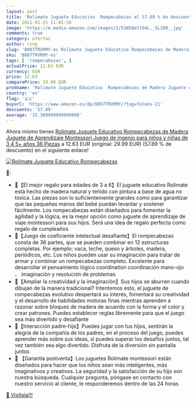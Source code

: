 ```yaml
---
layout: post
title: 'Rolimate Juguete Educativo  Rompecabezas al 57.89 % de descuento'
date: 2021-01-21 11:01:10
image: 'https://m.media-amazon.com/images/I/51WS8etlO4L._SL200_.jpg'
comments: true
category: ofertas
author: ring
slug: 'B087TRVRMY-es Rolimate Juguete Educativo Rompecabezas de Madera Juguete...'
sku: 'B087TRVRMY-es'
tags: [ 'rompecabezas', ]
actualPrice: 12.63 EUR
currency: EUR
price: 12.63
comparePrice: 29.99 EUR
prodname: 'Rolimate Juguete Educativo  Rompecabezas de Madera Juguete de Aprendizaje Montessori Juego de ingenio para niños y niñas de 3 4 5+ años  36 Piezas'
country: 'es'
flag: '🇪🇸'
buyurl: 'https://www.amazon.es/dp/B087TRVRMY/?tag=tolees-21'
descuento: '57.89'
average: '15.309999999999999'
---
```


Ahora mismo tienes [Rolimate Juguete Educativo  Rompecabezas de Madera Juguete de Aprendizaje Montessori Juego de ingenio para niños y niñas de 3 4 5+ años  36 Piezas](https://www.amazon.es/dp/B087TRVRMY/?tag=tolees-21) a 12.63 EUR (original: 29.99 EUR) (57.89 %  de descuento) en el siguiente enlace!

[![Rolimate Juguete Educativo  Rompecabezas](https://m.media-amazon.com/images/I/51WS8etlO4L._SL200_.jpg)](https://www.amazon.es/dp/B087TRVRMY/?tag=tolees-21)

🔎:

- 🔵【El mejor regalo para edades de 3 a 6】El juguete educativo Rolimate está hecho de madera natural y teñido con pintura a base de agua no tóxica. Las piezas son lo suficientemente grandes como para garantizar que las pequeñas manos del bebé puedan levantar y sostener fácilmente. Los rompecabezas están diseñados para fomentar la agilidad y la lógica, es la mejor opción como juguete de aprendizaje de viaje montessori para sus hijos. Será una idea de regalo perfecta como regalo de cumpleaños
- 🔴【Juego de coeficiente intelectual desafiante】El rompecabezas consta de 36 partes, que se pueden combinar en 12 estructuras completas. Por ejemplo: vaca, leche, queso y árboles, madera, periódicos, etc. Los niños pueden usar su imaginación para tratar de armar y combinar un rompecabezas completo. Excelente para desarrollar el pensamiento lógico coordination coordinación mano-ojo 、 imaginación y resolución de problemas
- 🔵【Ampliar la creatividad y la imaginación】Sus hijos se aburren cuando dibujan de la manera tradicional? Intentemos esto, el juguete de rompecabezas evolutivo despertará su interés, fomentará su creatividad y el desarrollo de habilidades motoras finas mientras aprenden a razonar sobre bloques de madera de acuerdo con la forma y el color y crear patrones. Puedes establecer reglas libremente para que el juego sea más divertido y desafiante
- 🔴【Interacción padre-hijo】Puedes jugar con tus hijos, sentirán la alegría de la compañía de los padres, en el proceso del juego, puedes aprender más sobre sus ideas, si puedes superar los desafíos juntos, tal vez también sea algo divertido. Disfruta de la diversión sin pantalla juntos
- 🔴 【Garantía postventa】Los juguetes Rolimate montessori están diseñados para hacer que los niños sean más inteligentes, más imaginativos y creativos. La seguridad y la satisfacción de su hijo son nuestra búsqueda. Cualquier pregunta, póngase en contacto con nuestro servicio al cliente, le responderemos dentro de las 24 horas

[🛒 Visítala!!!](https://www.amazon.es/dp/B087TRVRMY/?tag=tolees-21)
